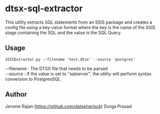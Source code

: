 # dtsx-sql-extractor
This utility extracts SQL statements from an SSIS package and creates a config file using a key-value format where the key is the name of the SSIS stage containing the SQL and the value is the SQL Query. 

## Usage
`SSISExtractor.py --filename 'test.dtsx' --source 'postgres'`

--filename : The DTSX file that needs to be parsed  
--source : If the value is set to "sqlserver", the utility will perform syntax conversion to PostgresSQL

## Author
Jerome Rajan (https://github.com/datasherlock)
Durga Prasad
